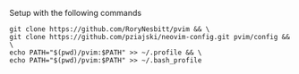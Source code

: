 Setup with the following commands

```
git clone https://github.com/RoryNesbitt/pvim && \
git clone https://github.com/pziajski/neovim-config.git pvim/config && \
echo PATH="$(pwd)/pvim:$PATH" >> ~/.profile && \
echo PATH="$(pwd)/pvim:$PATH" >> ~/.bash_profile
```
